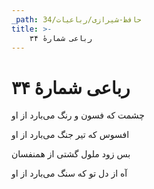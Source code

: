 ```yaml
---
_path: حافظ-شیرازی/رباعیات/34
title: >-
    رباعی شمارهٔ ۳۴
---
```

# رباعی شمارهٔ ۳۴

<div class="b" id="bn1"><div class="m1"><p>چشمت که فسون و رنگ می‌بارد از او</p></div>
<div class="m2"><p>افسوس که تیر جنگ می‌بارد از او</p></div></div>
<div class="b" id="bn2"><div class="m1"><p>بس زود ملول گشتی از همنفسان</p></div>
<div class="m2"><p>آه از دل تو که سنگ می‌بارد از او</p></div></div>
